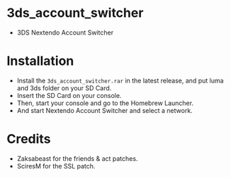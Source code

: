 # 3ds_account_switcher
- 3DS Nextendo Account Switcher

# Installation
- Install the ```3ds_account_switcher.rar``` in the latest release, and put luma and 3ds folder on your SD Card.
- Insert the SD Card on your console.
- Then, start your console and go to the Homebrew Launcher.
- And start Nextendo Account Switcher and select a network.

# Credits
- Zaksabeast for the friends & act patches.
- SciresM for the SSL patch.
